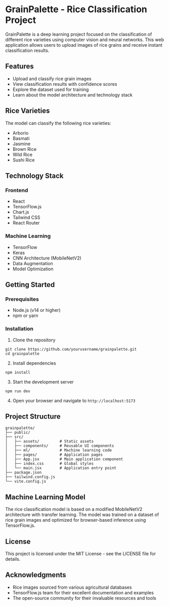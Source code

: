# GrainPalette - Rice Classification Project

GrainPalette is a deep learning project focused on the classification of different rice varieties using computer vision and neural networks. This web application allows users to upload images of rice grains and receive instant classification results.

## Features

- Upload and classify rice grain images
- View classification results with confidence scores
- Explore the dataset used for training
- Learn about the model architecture and technology stack

## Rice Varieties

The model can classify the following rice varieties:
- Arborio
- Basmati
- Jasmine
- Brown Rice
- Wild Rice
- Sushi Rice

## Technology Stack

### Frontend
- React
- TensorFlow.js
- Chart.js
- Tailwind CSS
- React Router

### Machine Learning
- TensorFlow
- Keras
- CNN Architecture (MobileNetV2)
- Data Augmentation
- Model Optimization

## Getting Started

### Prerequisites
- Node.js (v14 or higher)
- npm or yarn

### Installation

1. Clone the repository
```
git clone https://github.com/yourusername/grainpalette.git
cd grainpalette
```

2. Install dependencies
```
npm install
```

3. Start the development server
```
npm run dev
```

4. Open your browser and navigate to `http://localhost:5173`

## Project Structure

```
grainpalette/
├── public/
├── src/
│   ├── assets/         # Static assets
│   ├── components/     # Reusable UI components
│   ├── ml/             # Machine learning code
│   ├── pages/          # Application pages
│   ├── App.jsx         # Main application component
│   ├── index.css       # Global styles
│   └── main.jsx        # Application entry point
├── package.json
├── tailwind.config.js
└── vite.config.js
```

## Machine Learning Model

The rice classification model is based on a modified MobileNetV2 architecture with transfer learning. The model was trained on a dataset of rice grain images and optimized for browser-based inference using TensorFlow.js.

## License

This project is licensed under the MIT License - see the LICENSE file for details.

## Acknowledgments

- Rice images sourced from various agricultural databases
- TensorFlow.js team for their excellent documentation and examples
- The open-source community for their invaluable resources and tools
